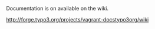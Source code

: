 Documentation is on available on the wiki.

http://forge.typo3.org/projects/vagrant-docstypo3org/wiki